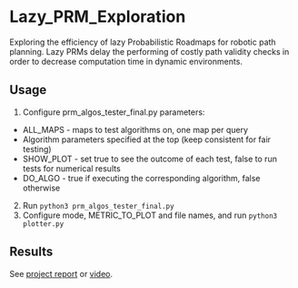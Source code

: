 # Lazy_PRM_Exploration
Exploring the efficiency of lazy Probabilistic Roadmaps for robotic path planning. Lazy PRMs delay the performing of costly path validity checks in order to decrease computation time in dynamic environments.

## Usage
1. Configure prm_algos_tester_final.py parameters:
  * ALL_MAPS - maps to test algorithms on, one map per query
  * Algorithm parameters specified at the top (keep consistent for fair testing)
  * SHOW_PLOT - set true to see the outcome of each test, false to run tests for numerical results
  * DO_ALGO - true if executing the corresponding algorithm, false otherwise
2. Run ```python3 prm_algos_tester_final.py```
3. Configure mode, METRIC_TO_PLOT and file names, and run ```python3 plotter.py```

## Results
See [project report](https://drive.google.com/file/d/1X05W6xjaKobLmBNoxW9U5DoaC0lNGMZp/view?usp=sharing) or [video](https://drive.google.com/file/d/1foXZOEMhVgtpQhKP5o8E5yAD6b-jcua0/view?usp=sharing).

